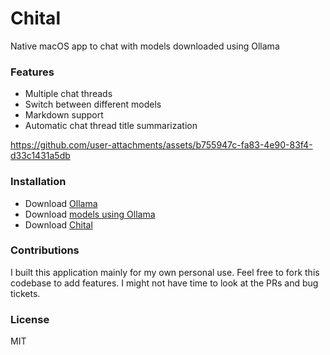 # Chital

Native macOS app to chat with models downloaded using Ollama

### Features
* Multiple chat threads
* Switch between different models
* Markdown support
* Automatic chat thread title summarization

https://github.com/user-attachments/assets/b755947c-fa83-4e90-83f4-d33c1431a5db

### Installation
* Download [Ollama](https://ollama.com)
* Download [models using Ollama](https://ollama.com/library)
* Download [Chital](https://github.com/sheshbabu/Chital/releases)

### Contributions
I built this application mainly for my own personal use. Feel free to fork this codebase to add features. I might not have time to look at the PRs and bug tickets.

### License
MIT

